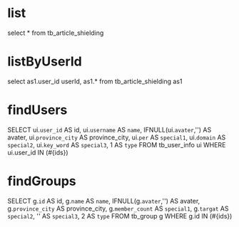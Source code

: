 list
===
select * from tb_article_shielding

listByUserId
============
select as1.user_id userId, as1.* from tb_article_shielding as1

findUsers
=========
SELECT
        ui.`user_id` AS id,
        ui.`username` AS `name`,
        IFNULL(ui.`avater`,'') AS avater,
        ui.`province_city` AS province_city,
        ui.`per` AS `special1`,
        ui.`domain` AS `special2`,
        ui.`key_word` AS `special3`,
        1 AS `type`
        FROM 
        tb_user_info ui
        WHERE 
        ui.user_id IN (#{ids})
        
findGroups
==========
  SELECT 
        g.`id` AS id,
        g.`name` AS `name`,
        IFNULL(g.`avater`,'') AS avater,
        g.`province_city` AS province_city,
        g.`member_count` AS `special1`,
        g.`targat` AS `special2`,
        '' AS `special3`,
        2 AS `type`
FROM
    tb_group g
WHERE
    g.id IN (#{ids})
